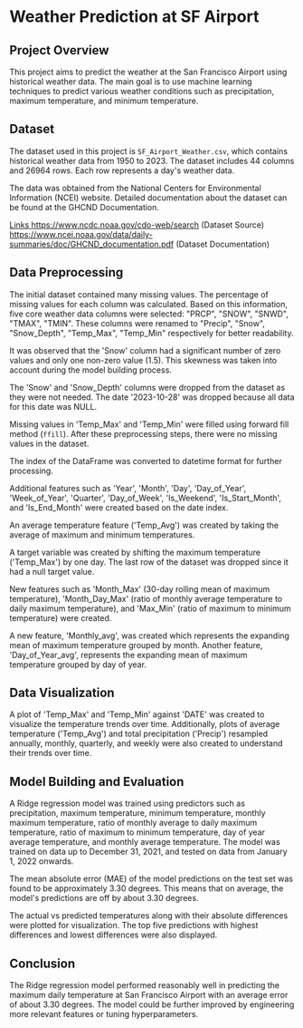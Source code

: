 # Weather Prediction at SF Airport

## Project Overview
This project aims to predict the weather at the San Francisco Airport using historical weather data. The main goal is to use machine learning techniques to predict various weather conditions such as precipitation, maximum temperature, and minimum temperature.

## Dataset
The dataset used in this project is `SF_Airport_Weather.csv`, which contains historical weather data from 1950 to 2023. The dataset includes 44 columns and 26964 rows. Each row represents a day's weather data. 

The data was obtained from the National Centers for Environmental Information (NCEI) website. Detailed documentation about the dataset can be found at the GHCND Documentation.

<ins> Links </ins>
https://www.ncdc.noaa.gov/cdo-web/search (Dataset Source)
https://www.ncei.noaa.gov/data/daily-summaries/doc/GHCND_documentation.pdf (Dataset Documentation)

## Data Preprocessing
The initial dataset contained many missing values. The percentage of missing values for each column was calculated. Based on this information, five core weather data columns were selected: "PRCP", "SNOW", "SNWD", "TMAX", "TMIN". These columns were renamed to "Precip", "Snow", "Snow_Depth", "Temp_Max", "Temp_Min" respectively for better readability.

It was observed that the 'Snow' column had a significant number of zero values and only one non-zero value (1.5). This skewness was taken into account during the model building process.

The 'Snow' and 'Snow_Depth' columns were dropped from the dataset as they were not needed. The date '2023-10-28' was dropped because all data for this date was NULL.

Missing values in 'Temp_Max' and 'Temp_Min' were filled using forward fill method (`ffill`). After these preprocessing steps, there were no missing values in the dataset.

The index of the DataFrame was converted to datetime format for further processing.

Additional features such as 'Year', 'Month', 'Day', 'Day_of_Year', 'Week_of_Year', 'Quarter', 'Day_of_Week', 'Is_Weekend', 'Is_Start_Month', and 'Is_End_Month' were created based on the date index.

An average temperature feature ('Temp_Avg') was created by taking the average of maximum and minimum temperatures.

A target variable was created by shifting the maximum temperature ('Temp_Max') by one day. The last row of the dataset was dropped since it had a null target value.

New features such as 'Month_Max' (30-day rolling mean of maximum temperature), 'Month_Day_Max' (ratio of monthly average temperature to daily maximum temperature), and 'Max_Min' (ratio of maximum to minimum temperature) were created.

A new feature, 'Monthly_avg', was created which represents the expanding mean of maximum temperature grouped by month. Another feature, 'Day_of_Year_avg', represents the expanding mean of maximum temperature grouped by day of year.

## Data Visualization
A plot of 'Temp_Max' and 'Temp_Min' against 'DATE' was created to visualize the temperature trends over time. Additionally, plots of average temperature ('Temp_Avg') and total precipitation ('Precip') resampled annually, monthly, quarterly, and weekly were also created to understand their trends over time.

## Model Building and Evaluation
A Ridge regression model was trained using predictors such as precipitation, maximum temperature, minimum temperature, monthly maximum temperature, ratio of monthly average to daily maximum temperature, ratio of maximum to minimum temperature, day of year average temperature, and monthly average temperature. The model was trained on data up to December 31, 2021, and tested on data from January 1, 2022 onwards.

The mean absolute error (MAE) of the model predictions on the test set was found to be approximately 3.30 degrees. This means that on average, the model's predictions are off by about 3.30 degrees.

The actual vs predicted temperatures along with their absolute differences were plotted for visualization. The top five predictions with highest differences and lowest differences were also displayed.

## Conclusion
The Ridge regression model performed reasonably well in predicting the maximum daily temperature at San Francisco Airport with an average error of about 3.30 degrees. The model could be further improved by engineering more relevant features or tuning hyperparameters.
